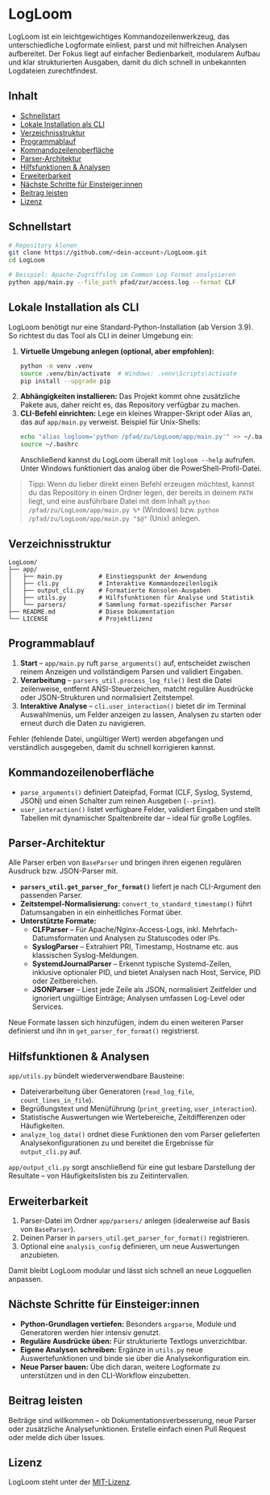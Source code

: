 # LogLoom

LogLoom ist ein leichtgewichtiges Kommandozeilenwerkzeug, das unterschiedliche Logformate einliest, parst und mit hilfreichen Analysen aufbereitet. Der Fokus liegt auf einfacher Bedienbarkeit, modularem Aufbau und klar strukturierten Ausgaben, damit du dich schnell in unbekannten Logdateien zurechtfindest.

## Inhalt
- [Schnellstart](#schnellstart)
- [Lokale Installation als CLI](#lokale-installation-als-cli)
- [Verzeichnisstruktur](#verzeichnisstruktur)
- [Programmablauf](#programmablauf)
- [Kommandozeilenoberfläche](#kommandozeilenoberfläche)
- [Parser-Architektur](#parser-architektur)
- [Hilfsfunktionen & Analysen](#hilfsfunktionen--analysen)
- [Erweiterbarkeit](#erweiterbarkeit)
- [Nächste Schritte für Einsteiger:innen](#nächste-schritte-für-einsteigerinnen)
- [Beitrag leisten](#beitrag-leisten)
- [Lizenz](#lizenz)

## Schnellstart

```bash
# Repository klonen
git clone https://github.com/<dein-account>/LogLoom.git
cd LogLoom

# Beispiel: Apache-Zugriffslog im Common Log Format analysieren
python app/main.py --file_path pfad/zur/access.log --format CLF
```

## Lokale Installation als CLI

LogLoom benötigt nur eine Standard-Python-Installation (ab Version 3.9). So richtest du das Tool als CLI in deiner Umgebung ein:

1. **Virtuelle Umgebung anlegen (optional, aber empfohlen):**
   ```bash
   python -m venv .venv
   source .venv/bin/activate  # Windows: .venv\Scripts\activate
   pip install --upgrade pip
   ```
2. **Abhängigkeiten installieren:**
   Das Projekt kommt ohne zusätzliche Pakete aus, daher reicht es, das Repository verfügbar zu machen.
3. **CLI-Befehl einrichten:**
   Lege ein kleines Wrapper-Skript oder Alias an, das auf `app/main.py` verweist. Beispiel für Unix-Shells:
   ```bash
   echo "alias logloom='python /pfad/zu/LogLoom/app/main.py'" >> ~/.bashrc
   source ~/.bashrc
   ```
   Anschließend kannst du LogLoom überall mit `logloom --help` aufrufen. Unter Windows funktioniert das analog über die PowerShell-Profil-Datei.

> Tipp: Wenn du lieber direkt einen Befehl erzeugen möchtest, kannst du das Repository in einen Ordner legen, der bereits in deinem `PATH` liegt, und eine ausführbare Datei mit dem Inhalt `python /pfad/zu/LogLoom/app/main.py %*` (Windows) bzw. `python /pfad/zu/LogLoom/app/main.py "$@"` (Unix) anlegen.

## Verzeichnisstruktur

```
LogLoom/
├── app/
│   ├── main.py          # Einstiegspunkt der Anwendung
│   ├── cli.py           # Interaktive Kommandozeilenlogik
│   ├── output_cli.py    # Formatierte Konsolen-Ausgaben
│   ├── utils.py         # Hilfsfunktionen für Analyse und Statistik
│   └── parsers/         # Sammlung format-spezifischer Parser
├── README.md            # Diese Dokumentation
└── LICENSE              # Projektlizenz
```

## Programmablauf

1. **Start** – `app/main.py` ruft `parse_arguments()` auf, entscheidet zwischen reinem Anzeigen und vollständigem Parsen und validiert Eingaben.
2. **Verarbeitung** – `parsers_util.process_log_file()` liest die Datei zeilenweise, entfernt ANSI-Steuerzeichen, matcht reguläre Ausdrücke oder JSON-Strukturen und normalisiert Zeitstempel.
3. **Interaktive Analyse** – `cli.user_interaction()` bietet dir im Terminal Auswahlmenüs, um Felder anzeigen zu lassen, Analysen zu starten oder erneut durch die Daten zu navigieren.

Fehler (fehlende Datei, ungültiger Wert) werden abgefangen und verständlich ausgegeben, damit du schnell korrigieren kannst.

## Kommandozeilenoberfläche

- `parse_arguments()` definiert Dateipfad, Format (CLF, Syslog, Systemd, JSON) und einen Schalter zum reinen Ausgeben (`--print`).
- `user_interaction()` listet verfügbare Felder, validiert Eingaben und stellt Tabellen mit dynamischer Spaltenbreite dar – ideal für große Logfiles.

## Parser-Architektur

Alle Parser erben von `BaseParser` und bringen ihren eigenen regulären Ausdruck bzw. JSON-Parser mit.

- **`parsers_util.get_parser_for_format()`** liefert je nach CLI-Argument den passenden Parser.
- **Zeitstempel-Normalisierung:** `convert_to_standard_timestamp()` führt Datumsangaben in ein einheitliches Format über.
- **Unterstützte Formate:**
  - **CLFParser** – Für Apache/Nginx-Access-Logs, inkl. Mehrfach-Datumsformaten und Analysen zu Statuscodes oder IPs.
  - **SyslogParser** – Extrahiert PRI, Timestamp, Hostname etc. aus klassischen Syslog-Meldungen.
  - **SystemdJournalParser** – Erkennt typische Systemd-Zeilen, inklusive optionaler PID, und bietet Analysen nach Host, Service, PID oder Zeitbereichen.
  - **JSONParser** – Liest jede Zeile als JSON, normalisiert Zeitfelder und ignoriert ungültige Einträge; Analysen umfassen Log-Level oder Services.

Neue Formate lassen sich hinzufügen, indem du einen weiteren Parser definierst und ihn in `get_parser_for_format()` registrierst.

## Hilfsfunktionen & Analysen

`app/utils.py` bündelt wiederverwendbare Bausteine:

- Dateiverarbeitung über Generatoren (`read_log_file`, `count_lines_in_file`).
- Begrüßungstext und Menüführung (`print_greeting`, `user_interaction`).
- Statistische Auswertungen wie Wertebereiche, Zeitdifferenzen oder Häufigkeiten.
- `analyze_log_data()` ordnet diese Funktionen den vom Parser gelieferten Analysekonfigurationen zu und bereitet die Ergebnisse für `output_cli.py` auf.

`app/output_cli.py` sorgt anschließend für eine gut lesbare Darstellung der Resultate – von Häufigkeitslisten bis zu Zeitintervallen.

## Erweiterbarkeit

1. Parser-Datei im Ordner `app/parsers/` anlegen (idealerweise auf Basis von `BaseParser`).
2. Deinen Parser in `parsers_util.get_parser_for_format()` registrieren.
3. Optional eine `analysis_config` definieren, um neue Auswertungen anzubieten.

Damit bleibt LogLoom modular und lässt sich schnell an neue Logquellen anpassen.

## Nächste Schritte für Einsteiger:innen

- **Python-Grundlagen vertiefen:** Besonders `argparse`, Module und Generatoren werden hier intensiv genutzt.
- **Reguläre Ausdrücke üben:** Für strukturierte Textlogs unverzichtbar.
- **Eigene Analysen schreiben:** Ergänze in `utils.py` neue Auswertefunktionen und binde sie über die Analysekonfiguration ein.
- **Neue Parser bauen:** Übe dich daran, weitere Logformate zu unterstützen und in den CLI-Workflow einzubetten.

## Beitrag leisten

Beiträge sind willkommen – ob Dokumentationsverbesserung, neue Parser oder zusätzliche Analysefunktionen. Erstelle einfach einen Pull Request oder melde dich über Issues.

## Lizenz

LogLoom steht unter der [MIT-Lizenz](LICENSE).
